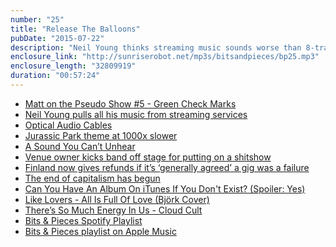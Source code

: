 ```yaml
---
number: "25"
title: "Release The Balloons"
pubDate: "2015-07-22"
description: "Neil Young thinks streaming music sounds worse than 8-tracks and radio. A new kind of optical audio cable promises quality and maybe a little snake oil too. Finland refunds generally agreed upon horrible concerts, and maybe the end of capitalism would be good for music?"
enclosure_link: "http://sunriserobot.net/mp3s/bitsandpieces/bp25.mp3"
enclosure_length: "32809919"
duration: "00:57:24"
---
```

- [Matt on the Pseudo Show #5 - Green Check Marks](http://sunriserobot.net/pseudoshow/5/)
- [Neil Young pulls all his music from streaming services](https://www.facebook.com/NeilYoung/photos/a.10155641820845317.1073741825.21931600316/10155765937670317/?type=1 )
- [Optical Audio Cables](https://www.kickstarter.com/projects/1536327222/lightleadtm-world-1st-analogue-optical-audio-cable/description )
- [Jurassic Park theme at 1000x slower](http://m.hitfix.com/the-dartboard/the-jurassic-park-theme-at-1000x-slower-speed-is-absolutely-gorgeous )
- [A Sound You Can’t Unhear](http://www.theatlantic.com/technology/archive/2014/06/sounds-you-cant-unhear/373036/)
- [Venue owner kicks band off stage for putting on a shitshow](http://www.vanyaland.com/2015/07/15/you-guys-go-home-watch-a-club-owner-kick-finley-quaye-off-stage-during-shitshow-performance/)
- [Finland now gives refunds if it’s ‘generally agreed’ a gig was a failure](http://www.gigwise.com/news/101506/finland-music-fans-give-refunds-for-bad-gigs-thanks-to-chuck-berry)
- [The end of capitalism has begun](http://www.theguardian.com/books/2015/jul/17/postcapitalism-end-of-capitalism-begun?CMP=share_btn_fb )
- [Can You Have An Album On iTunes If You Don't Exist? (Spoiler: Yes)
](http://www.npr.org/sections/therecord/2015/07/17/423612001/can-you-have-an-album-on-itunes-if-you-dont-exist)
- [Like Lovers - All Is Full Of Love (Björk Cover)](https://www.youtube.com/watch?v=LZYgNlYe_UU)
- [There’s So Much Energy In Us - Cloud Cult](https://www.youtube.com/watch?v=JlE3VE2mTzY) 
- [Bits & Pieces Spotify Playlist](http://open.spotify.com/user/echolox/playlist/4dPhrfmMswEihGsv4ySzVm)
- [Bits & Pieces playlist on Apple Music](https://itunes.apple.com/us/playlist/bits-pieces/idpl.40b6f6b3339649b2976bad2d4ef23ff9)